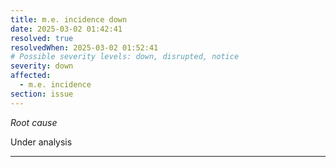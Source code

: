 ```yaml
---
title: m.e. incidence down
date: 2025-03-02 01:42:41
resolved: true
resolvedWhen: 2025-03-02 01:52:41
# Possible severity levels: down, disrupted, notice
severity: down
affected:
  - m.e. incidence
section: issue
---
```


*Root cause*

Under analysis

---


